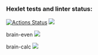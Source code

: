 ### Hexlet tests and linter status:
[![Actions Status](https://github.com/Nick1tos/python-project-49/workflows/hexlet-check/badge.svg)](https://github.com/Nick1tos/python-project-49/actions)
<a href="https://codeclimate.com/github/Nick1tos/python-project-49/maintainability"><img src="https://api.codeclimate.com/v1/badges/aadc353950375c4fea8d/maintainability" /></a>

brain-even
<a href="https://asciinema.org/a/xl47ftufJyRVFAjbBsgqnJbBM" target="_blank"><img src="https://asciinema.org/a/xl47ftufJyRVFAjbBsgqnJbBM.svg" /></a>

brain-calc
<a href="https://asciinema.org/a/PdNo1wONxWkwqG6RPyzTr35ng" target="_blank"><img src="https://asciinema.org/a/PdNo1wONxWkwqG6RPyzTr35ng.svg" /></a>